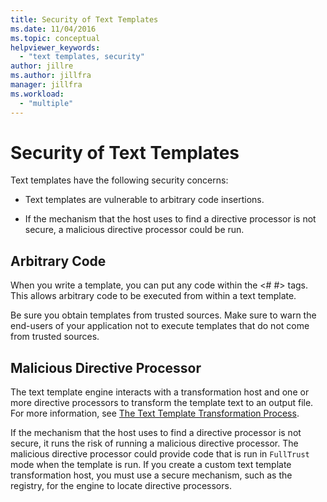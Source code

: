 ```yaml
---
title: Security of Text Templates
ms.date: 11/04/2016
ms.topic: conceptual
helpviewer_keywords:
  - "text templates, security"
author: jillre
ms.author: jillfra
manager: jillfra
ms.workload:
  - "multiple"
---
```

# Security of Text Templates
Text templates have the following security concerns:

- Text templates are vulnerable to arbitrary code insertions.

- If the mechanism that the host uses to find a directive processor is not secure, a malicious directive processor could be run.

## Arbitrary Code
 When you write a template, you can put any code within the \<# #> tags. This allows arbitrary code to be executed from within a text template.

 Be sure you obtain templates from trusted sources. Make sure to warn the end-users of your application not to execute templates that do not come from trusted sources.

## Malicious Directive Processor
 The text template engine interacts with a transformation host and one or more directive processors to transform the template text to an output file. For more information, see [The Text Template Transformation Process](../modeling/the-text-template-transformation-process.md).

 If the mechanism that the host uses to find a directive processor is not secure, it runs the risk of running a malicious directive processor. The malicious directive processor could provide code that is run in `FullTrust` mode when the template is run. If you create a custom text template transformation host, you must use a secure mechanism, such as the registry, for the engine to locate directive processors.